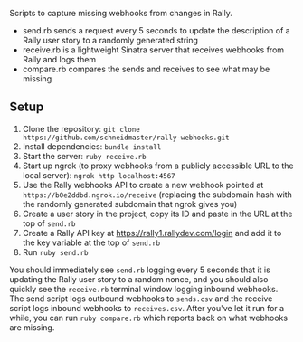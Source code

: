 Scripts to capture missing webhooks from changes in Rally.

* send.rb sends a request every 5 seconds to update the description of a Rally user story to a randomly generated string
* receive.rb is a lightweight Sinatra server that receives webhooks from Rally and logs them
* compare.rb compares the sends and receives to see what may be missing

## Setup

1. Clone the repository: `git clone https://github.com/schneidmaster/rally-webhooks.git`
2. Install dependencies: `bundle install`
3. Start the server: `ruby receive.rb`
4. Start up ngrok (to proxy webhooks from a publicly accessible URL to the local server): `ngrok http localhost:4567`
5. Use the Rally webhooks API to create a new webhook pointed at `https://b0e2ddbd.ngrok.io/receive` (replacing the subdomain hash with the randomly generated subdomain that ngrok gives you)
6. Create a user story in the project, copy its ID and paste in the URL at the top of `send.rb`
7. Create a Rally API key at https://rally1.rallydev.com/login and add it to the key variable at the top of `send.rb`
8. Run `ruby send.rb`

You should immediately see `send.rb` logging every 5 seconds that it is updating the Rally user story to a random nonce, and you should also quickly see the `receive.rb` terminal window logging inbound webhooks. The send script logs outbound webhooks to `sends.csv` and the receive script logs inbound webhooks to `receives.csv`. After you've let it run for a while, you can run `ruby compare.rb` which reports back on what webhooks are missing.
